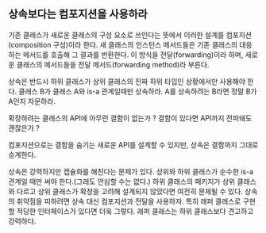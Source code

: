 ## 상속보다는 컴포지션을 사용하라

기존 클래스가 새로운 클래스의 구성 요소로 쓰인다는 뜻에서 이러한 설계를 컴포지션(composition 구성)이라 한다.
새 클래스의 인스턴스 메서드들은 기존 클래스의 대응하는 메서드를 호출해 그 결과를 반환한다.
이 방식을 전달(forwarding)이라 하며, 새로운 클래스의 메서드들을 전달 메서드(forwarding method)라 부른다.



상속은 반드시 하위 클래스가 상위 클래스의 진짜 하위 타입인 상황에서만 사용해야 한다.
클래스 B가 클래스 A와 is-a 관계일때만 상속하라.
A를 상속하려는 B라면 정말 B가 A인지 자문하라.

확장하려는 클래스의 API에 아무런 결함이 없는가 ?
결함이 있다면 API까지 전파돼도 괜찮은가 ?

컴포지션으로는 결함을 숨기는 새로운 API를 설계할 수 있지만,
상속은 결함까지 그대로 승계한다.

상속은 강력하지만 캡슐화를 해친다는 문제가 있다.
상위와 하위 클래스가 순수한 is-a 관계일 때만 써야 한다.(그래도 안심할 수는 없다.)
하위 클래스의 패키지가 상위 클래스와 다르고 상위 클래스가 확장을 고려해 설계되지 않았다면 여전히 문제될 수 있다.
상속의 취약점을 피하려면 상속 대신 컴포지션과 전달을 사용하자.
특히 래퍼 클래스로 구현할 적당한 인터페이스가 있다면 더욱 그렇다.
래퍼 클래스는 하위 클래스보다 견고하고 강력하다.